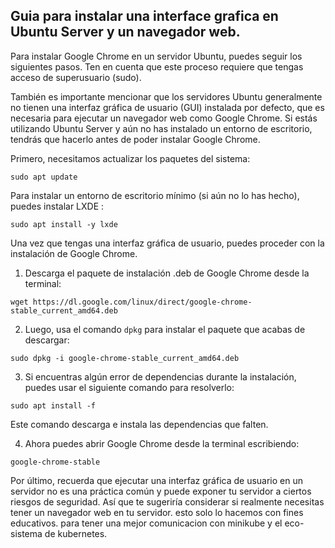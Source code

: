 ## Guia para instalar una interface grafica en Ubuntu Server y un navegador web.

Para instalar Google Chrome en un servidor Ubuntu, puedes seguir los siguientes pasos. Ten en cuenta que este proceso requiere que tengas acceso de superusuario (sudo). 

También es importante mencionar que los servidores Ubuntu generalmente no tienen una interfaz gráfica de usuario (GUI) instalada por defecto, que es necesaria para ejecutar un navegador web como Google Chrome. Si estás utilizando Ubuntu Server y aún no has instalado un entorno de escritorio, tendrás que hacerlo antes de poder instalar Google Chrome.

Primero, necesitamos actualizar los paquetes del sistema:

```
sudo apt update
```

Para instalar un entorno de escritorio mínimo (si aún no lo has hecho), puedes instalar LXDE :

```
sudo apt install -y lxde
```


Una vez que tengas una interfaz gráfica de usuario, puedes proceder con la instalación de Google Chrome.

1. Descarga el paquete de instalación .deb de Google Chrome desde la terminal:

```
wget https://dl.google.com/linux/direct/google-chrome-stable_current_amd64.deb
```

2. Luego, usa el comando `dpkg` para instalar el paquete que acabas de descargar:

```
sudo dpkg -i google-chrome-stable_current_amd64.deb
```

3. Si encuentras algún error de dependencias durante la instalación, puedes usar el siguiente comando para resolverlo:

```
sudo apt install -f
```

Este comando descarga e instala las dependencias que falten.

4. Ahora puedes abrir Google Chrome desde la terminal escribiendo:

```
google-chrome-stable
```

Por último, recuerda que ejecutar una interfaz gráfica de usuario en un servidor no es una práctica común y puede exponer tu servidor a ciertos riesgos de seguridad. Así que te sugeriría considerar si realmente necesitas tener un navegador web en tu servidor. esto solo lo hacemos con fines educativos. para tener una mejor comunicacion con minikube y el eco-sistema de kubernetes.
